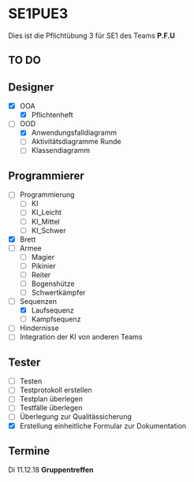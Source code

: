 # SE1PUE3
Dies ist die Pflichtübung 3 für SE1 des Teams __P.F.U__

## TO DO

## Designer
 - [x] OOA
      - [x] Pflichtenheft
 - [ ] OOD
      - [x] Anwendungsfalldiagramm
      - [ ] Aktivitätsdiagramme Runde
      - [ ] Klassendiagramm
## Programmierer
 - [ ] Programmierung
      - [ ] KI
      - [ ] KI_Leicht
      - [ ] KI_Mittel
      - [ ] KI_Schwer
 - [x] Brett
 - [ ] Armee
      - [ ] Magier
      - [ ] Pikinier
      - [ ] Reiter
      - [ ] Bogenshütze
      - [ ] Schwertkämpfer
 - [ ] Sequenzen
      - [x] Laufsequenz
      - [ ] Kampfsequenz
 - [ ] Hindernisse
 - [ ] Integration der KI von anderen Teams
 ## Tester
 - [ ] Testen
 - [ ] Testprotokoll erstellen
 - [ ] Testplan überlegen
 - [ ] Testfälle überlegen
 - [ ] Überlegung zur Qualitässicherung
 - [x] Erstellung einheitliche Formular zur Dokumentation 

## Termine

Di 11.12.18 __Gruppentreffen__
